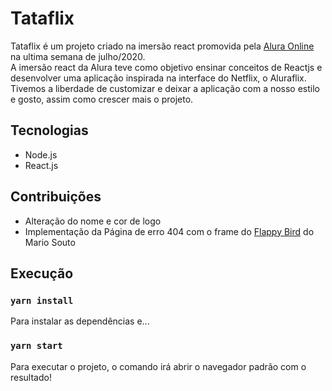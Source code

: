 # Tataflix

Tataflix é um projeto criado na imersão react promovida pela [Alura Online](https://www.alura.com.br/) na ultima semana de julho/2020. </br>
A imersão react da Alura teve como objetivo ensinar conceitos de Reactjs e desenvolver uma aplicação inspirada na interface do Netflix, o Aluraflix. 
Tivemos a liberdade de customizar e deixar a aplicação com a nosso estilo e gosto,  assim como crescer mais o projeto. 

## Tecnologias 

- Node.js
- React.js

## Contribuições 
- Alteração do nome e cor de logo
- Implementação da Página de erro 404 com o frame do [Flappy Bird](https://mariosouto.com/flappy-bird-devsoutinho/) do Mario Souto 

## Execução 

### `yarn install`
Para instalar as dependências e...

### `yarn start`
Para executar o projeto, o comando irá abrir o navegador padrão com o resultado!
